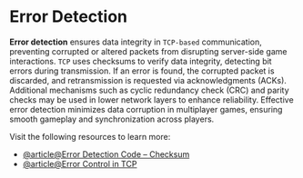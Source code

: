 # Error Detection  

**Error detection** ensures data integrity in `TCP-based` communication, preventing corrupted 
or altered packets from disrupting server-side game interactions. `TCP` uses checksums to verify
data integrity, detecting bit errors during transmission. If an error is found, the corrupted 
packet is discarded, and retransmission is requested via acknowledgments (ACKs). Additional 
mechanisms such as cyclic redundancy check (CRC) and parity checks may be used in lower 
network layers to enhance reliability. Effective error detection minimizes data corruption 
in multiplayer games, ensuring smooth gameplay and synchronization across players.

Visit the following resources to learn more:

- [@article@Error Detection Code – Checksum](https://www.geeksforgeeks.org/error-detection-code-checksum/)  
- [@article@Error Control in TCP](https://www.cisco.com/c/en/us/support/docs/ip/tcp/13733-40.html)